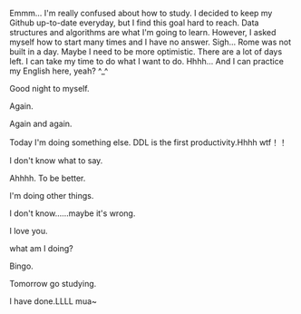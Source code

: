 Emmm...
I'm really confused about how to study.
I decided to keep my Github up-to-date everyday, but I find this goal hard to reach.
Data structures and algorithms are what I'm going to learn.
However, I asked myself how to start many times and I have no answer.
Sigh...
Rome was not built in a day.
Maybe I need to be more optimistic. 
There are a lot of days left.
I can take my time to do what I want to do.
Hhhh...
And I can practice my English here, yeah? ^_^

Good night to myself.

Again.

Again and again.

Today I'm doing something else.
DDL is the first  productivity.Hhhh   wtf！！

I don't know what to say.

Ahhhh.
To be better.

I'm doing other things.

I don't know......maybe it's wrong.

I love you.

what am I doing?

Bingo.

Tomorrow  go studying.

I have done.LLLL  mua~
